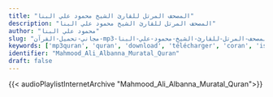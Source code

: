 ```yaml
---
title: "المصحف المرتل للقارئ الشيخ محمود علي البنا"
description: "المصحف المرتل للقارئ الشيخ محمود علي البنا"
author: "محمود علي البنا"
slug: "مجاني-تحميل-القرآن-mp3-المصحف-المرتل-للقارئ-الشيخ-محمود-علي-البنا"
keywords: ['mp3quran', 'quran', 'download', 'télécharger', 'coran', 'islam', 'Mahmood', 'Ali', 'Al-banna', 'Albanna', 'محمود', 'علي', 'البنا', 'قرآن', 'مصحف', 'مرتل', 'مجود', 'القرآن', 'الكريم', 'المصحف', 'المرتل', 'المجود', 'إسلام', 'تحميل']
identifier: "Mahmood_Ali_Albanna_Muratal_Quran"
draft: false
---
```


{{< audioPlaylistInternetArchive "Mahmood_Ali_Albanna_Muratal_Quran">}}
